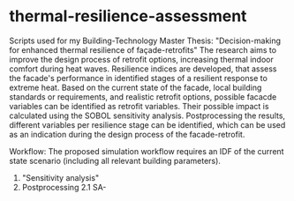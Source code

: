 # thermal-resilience-assessment
Scripts used for my Building-Technology Master Thesis: "Decision-making for enhanced thermal resilience of façade-retrofits"
The research aims to improve the design process of retrofit options, increasing thermal indoor comfort during heat waves. 
Resilience indices are developed, that assess the facade's performance in identified stages of a resilient response to extreme heat. 
Based on the current state of the facade, local building standards or requirements, and realistic retrofit options, possible facacde variables can be identified as retrofit variables. 
Their possible impact is calculated using the SOBOL sensitivity analysis. Postprocessing the results, different variables per resilience stage can be identified, which can be used as an indication during the design process of the facade-retrofit. 

Workflow: 
The proposed simulation workflow requires an IDF of the current state scenario (including all relevant building parameters). 
1. "Sensitivity analysis" 
2. Postprocessing 
2.1 SA- 
